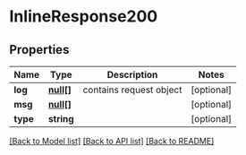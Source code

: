 # InlineResponse200

## Properties
Name | Type | Description | Notes
------------ | ------------- | ------------- | -------------
**log** | [**null[]**](.md) | contains request object | [optional] 
**msg** | [**null[]**](.md) |  | [optional] 
**type** | **string** |  | [optional] 

[[Back to Model list]](../../README.md#documentation-for-models) [[Back to API list]](../../README.md#documentation-for-api-endpoints) [[Back to README]](../../README.md)

